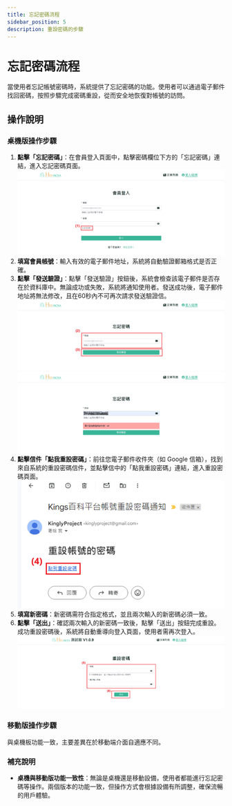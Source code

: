 ```yaml
---
title: 忘記密碼流程
sidebar_position: 5
description: 重設密碼的步驟
---
```


# 忘記密碼流程

當使用者忘記帳號密碼時，系統提供了忘記密碼的功能。使用者可以通過電子郵件找回密碼，按照步驟完成密碼重設，從而安全地恢復對帳號的訪問。

## 操作說明

### 桌機版操作步驟

1. **點擊「忘記密碼」**：在會員登入頁面中，點擊密碼欄位下方的「忘記密碼」連結，進入忘記密碼頁面。
   ![忘記密碼流程](./img/member-forget-password.png)
2. **填寫會員帳號**：輸入有效的電子郵件地址，系統將自動驗證郵箱格式是否正確。
3. **點擊「發送驗證」**：點擊「發送驗證」按鈕後，系統會檢查該電子郵件是否存在於資料庫中。無論成功或失敗，系統將通知使用者。發送成功後，電子郵件地址將無法修改，且在60秒內不可再次請求發送驗證信。
   ![忘記密碼流程](./img/member-forget-password-1.png)
   ![忘記密碼流程](./img/member-forget-password-2.png)
4. **點擊信件「點我重設密碼」**：前往您電子郵件收件夾（如 Google 信箱），找到來自系統的重設密碼信件，並點擊信中的「點我重設密碼」連結，進入重設密碼頁面。
   <br />
   ![忘記密碼流程](./img/member-forget-password-3.png)
5. **填寫新密碼**：新密碼需符合指定格式，並且兩次輸入的新密碼必須一致。
6. **點擊「送出」**：確認兩次輸入的新密碼一致後，點擊「送出」按鈕完成重設。成功重設密碼後，系統將自動重導向登入頁面，使用者需再次登入。
   ![忘記密碼流程](./img/member-forget-password-4.png)

### 移動版操作步驟

與桌機板功能一致，主要差異在於移動端介面自適應不同。

### 補充說明

- **桌機與移動版功能一致性**：無論是桌機還是移動設備，使用者都能進行忘記密碼等操作。兩個版本的功能一致，但操作方式會根據設備有所調整，確保流暢的用戶體驗。
